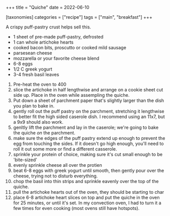 +++
title = "Quiche"
date = 2022-06-10

[taxonomies]
categories = ["recipe"]
tags = ["main", "breakfast"]
+++


A crispy puff-pastry crust helps sell this.

<!-- more -->

- 1 sheet of pre-made puff-pastry, defrosted
- 1 can whole artichoke hearts
- cooked bacon bits, proscutto or cooked mild sausage
- parsesean cheese
- mozzarella or your favorite cheese blend
- 6-8 eggs
- 1/2 C greek yogurt
- 3-4 fresh basil leaves

1. Pre-heat the oven to 400
1. slice the artichoke in half lengthwise and arrange on a cookie sheet cut side up. Place in the oven while  assempling the quiche.
1. Put down a sheet of parchment paper that's slightly larger than the dish you plan to bake in.  
1. gently roll out the puff pastry on the parchment, stretching it lengthwise to better fit the high sided caserole dish. I recommend using an 11x7, but a 9x9 should also work.
1. genltly lift the parchment and lay in the caserole; we're going to bake the quiche _on_ the parchment.
1. make sure the edges of the puff pastry extend up enough to prevent the egg from touching the sides.  If it doesn't go high enough, you'll need to roll it out some more or find a different casserole.
1. sprinkle your protein of choice, making sure it's cut small enough to be 'bite-sized'
1. evenly sprinkle cheese all over the protien
1. beat 6-8 eggs with greek yogurt until smooth, then gently pour over the cheese, trying not to disturb everything.
1. chop the basil into thin strips and sprinkle eavenly over the top of the quiche.
1. pull the artichoke hearts out of the oven, they should be starting to char
1. place 6-8 artichoke heart slices on top and put the quiche in the oven for 25 minutes, or until it's set.  In my convection oven, I had to turn it a few times for even cooking (most ovens still have hotspots).
